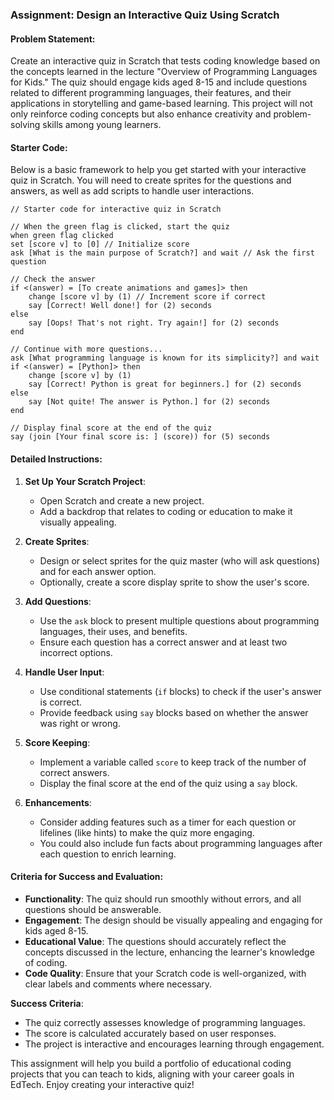 ### Assignment: Design an Interactive Quiz Using Scratch

#### Problem Statement:
Create an interactive quiz in Scratch that tests coding knowledge based on the concepts learned in the lecture "Overview of Programming Languages for Kids." The quiz should engage kids aged 8-15 and include questions related to different programming languages, their features, and their applications in storytelling and game-based learning. This project will not only reinforce coding concepts but also enhance creativity and problem-solving skills among young learners.

#### Starter Code:
Below is a basic framework to help you get started with your interactive quiz in Scratch. You will need to create sprites for the questions and answers, as well as add scripts to handle user interactions.

```scratch
// Starter code for interactive quiz in Scratch

// When the green flag is clicked, start the quiz
when green flag clicked
set [score v] to [0] // Initialize score
ask [What is the main purpose of Scratch?] and wait // Ask the first question

// Check the answer
if <(answer) = [To create animations and games]> then
    change [score v] by (1) // Increment score if correct
    say [Correct! Well done!] for (2) seconds
else
    say [Oops! That's not right. Try again!] for (2) seconds
end

// Continue with more questions...
ask [What programming language is known for its simplicity?] and wait
if <(answer) = [Python]> then
    change [score v] by (1)
    say [Correct! Python is great for beginners.] for (2) seconds
else
    say [Not quite! The answer is Python.] for (2) seconds
end

// Display final score at the end of the quiz
say (join [Your final score is: ] (score)) for (5) seconds
```

#### Detailed Instructions:
1. **Set Up Your Scratch Project**:
   - Open Scratch and create a new project.
   - Add a backdrop that relates to coding or education to make it visually appealing.

2. **Create Sprites**:
   - Design or select sprites for the quiz master (who will ask questions) and for each answer option.
   - Optionally, create a score display sprite to show the user's score.

3. **Add Questions**:
   - Use the `ask` block to present multiple questions about programming languages, their uses, and benefits.
   - Ensure each question has a correct answer and at least two incorrect options.

4. **Handle User Input**:
   - Use conditional statements (`if` blocks) to check if the user's answer is correct.
   - Provide feedback using `say` blocks based on whether the answer was right or wrong.

5. **Score Keeping**:
   - Implement a variable called `score` to keep track of the number of correct answers.
   - Display the final score at the end of the quiz using a `say` block.

6. **Enhancements**:
   - Consider adding features such as a timer for each question or lifelines (like hints) to make the quiz more engaging.
   - You could also include fun facts about programming languages after each question to enrich learning.

#### Criteria for Success and Evaluation:
- **Functionality**: The quiz should run smoothly without errors, and all questions should be answerable.
- **Engagement**: The design should be visually appealing and engaging for kids aged 8-15.
- **Educational Value**: The questions should accurately reflect the concepts discussed in the lecture, enhancing the learner's knowledge of coding.
- **Code Quality**: Ensure that your Scratch code is well-organized, with clear labels and comments where necessary.

**Success Criteria**:
- The quiz correctly assesses knowledge of programming languages.
- The score is calculated accurately based on user responses.
- The project is interactive and encourages learning through engagement.

This assignment will help you build a portfolio of educational coding projects that you can teach to kids, aligning with your career goals in EdTech. Enjoy creating your interactive quiz!